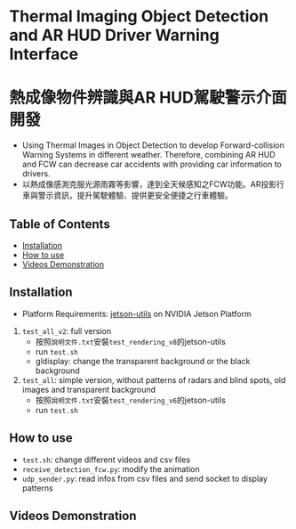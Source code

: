 # Thermal Imaging Object Detection and AR HUD Driver Warning Interface
# 熱成像物件辨識與AR HUD駕駛警示介面開發​
- Using Thermal Images in Object Detection to develop Forward-collision Warning Systems in different weather. Therefore, combining AR HUD and FCW can decrease car accidents with providing car information to drivers.
- 以熱成像感測克服光源雨霧等影響，達到全天候感知之FCW功能​。AR投影行車與警示資訊，提升駕駛體驗、提供更安全便捷之行車體驗​。
## Table of Contents

- [Installation](#installation)
- [How to use](#how-to-use)
- [Videos Demonstration](#videos-demonstration)

## Installation
- Platform Requirements: [jetson-utils](https://github.com/dusty-nv/jetson-utils) on NVIDIA Jetson Platform
1. `test_all_v2`: full version
    - 按照`說明文件.txt`安裝`test_rendering_v8`的jetson-utils
    - run `test.sh`
    - gldisplay: change the transparent background or the black background
2. `test_all`: simple version, without patterns of radars and blind spots, old images and transparent background
    - 按照`說明文件.txt`安裝`test_rendering_v6`的jetson-utils
    - run `test.sh`
## How to use
- `test.sh`: change different videos and csv files
- `receive_detection_fcw.py`: modify the animation
- `udp_sender.py`: read infos from csv files and send socket to display patterns 
## Videos Demonstration


